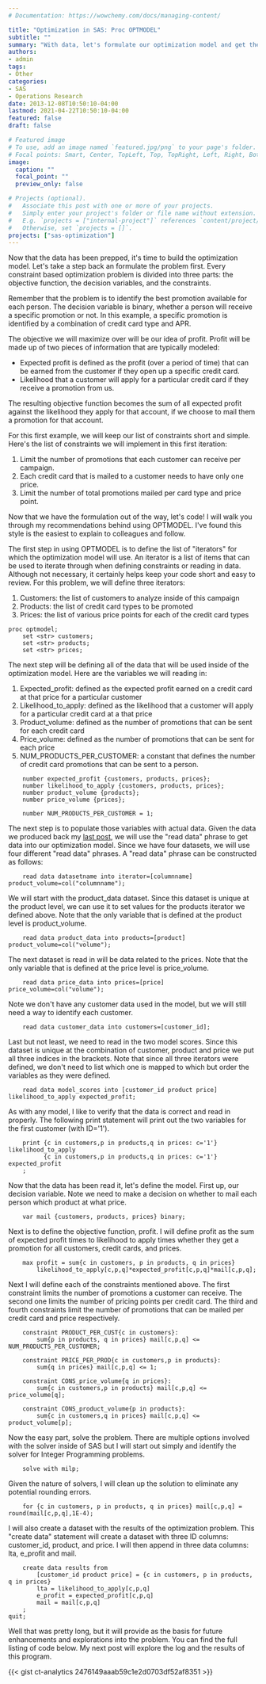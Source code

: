 ```yaml
---
# Documentation: https://wowchemy.com/docs/managing-content/

title: "Optimization in SAS: Proc OPTMODEL"
subtitle: ""
summary: "With data, let's formulate our optimization model and get the code ready to execute."
authors: 
- admin
tags: 
- Other
categories: 
- SAS
- Operations Research
date: 2013-12-08T10:50:10-04:00
lastmod: 2021-04-22T10:50:10-04:00
featured: false
draft: false

# Featured image
# To use, add an image named `featured.jpg/png` to your page's folder.
# Focal points: Smart, Center, TopLeft, Top, TopRight, Left, Right, BottomLeft, Bottom, BottomRight.
image:
  caption: ""
  focal_point: ""
  preview_only: false

# Projects (optional).
#   Associate this post with one or more of your projects.
#   Simply enter your project's folder or file name without extension.
#   E.g. `projects = ["internal-project"]` references `content/project/deep-learning/index.md`.
#   Otherwise, set `projects = []`.
projects: ["sas-optimization"]
---
```


Now that the data has been prepped, it's time to build the optimization model. Let's take a step back an formulate the problem first. Every constraint based optimization problem is divided into three parts: the objective function, the decision variables, and the constraints. 

Remember that the problem is to identify the best promotion available for each person. The decision variable is binary, whether a person will receive a specific promotion or not. In this example, a specific promotion is identified by a combination of credit card type and APR.

The objective we will maximize over will be our idea of profit. Profit will be made up of two pieces of information that are typically modeled:

- Expected profit is defined as the profit (over a period of time) that can be earned from the customer if they open up a specific credit card. 
- Likelihood that a customer will apply for a particular credit card if they receive a promotion from us.

The resulting objective function becomes the sum of all expected profit against the likelihood they apply for that account, if we choose to mail them a promotion for that account.

For this first example, we will keep our list of constraints short and simple. Here's the list of constraints we will implement in this first iteration:

1. Limit the number of promotions that each customer can receive per campaign.
2. Each credit card that is mailed to a customer needs to have only one price.
3. Limit the number of total promotions mailed per card type and price point. 

Now that we have the formulation out of the way, let's code! I will walk you through my recommendations behind using OPTMODEL. I've found this style is the easiest to explain to colleagues and follow. 

The first step in using OPTMODEL is to define the list of "iterators" for which the optimization model will use. An iterator is a list of items that can be used to iterate through when defining constraints or reading in data. Although not necessary, it certainly helps keep your code short and easy to review. For this problem, we will define three iterators:

1. Customers: the list of customers to analyze inside of this campaign
2. Products: the list of credit card types to be promoted
3. Prices: the list of various price points for each of the credit card types

```sas
proc optmodel;
    set <str> customers;
    set <str> products;
    set <str> prices;
```

The next step will be defining all of the data that will be used inside of the optimization model. Here are the variables we will reading in:

1. Expected_profit: defined as the expected profit earned on a credit card at that price for a particular customer
2. Likelihood_to_apply: defined as the likelihood that a customer will apply for a particular credit card at a that price
3. Product_volume: defined as the number of promotions that can be sent for each credit card
4. Price_volume: defined as the number of promotions that can be sent for each price 
5. NUM_PRODUCTS_PER_CUSTOMER: a constant that defines the number of credit card promotions that can be sent to a person.

```sas
    number expected_profit {customers, products, prices};
    number likelihood_to_apply {customers, products, prices};
    number product_volume {products};
    number price_volume {prices};

    number NUM_PRODUCTS_PER_CUSTOMER = 1;
```

The next step is to populate those variables with actual data. Given the data we produced back my [last post](), we will use the "read data" phrase to get data into our optimization model. Since we have four datasets, we will use four different "read data" phrases. A "read data" phrase can be constructed as follows:

```sas
    read data datasetname into iterator=[columnname] product_volume=col("columnname");
```

We will start with the product_data dataset. Since this dataset is unique at the product level, we can use it to set values for the products iterator we defined above. Note that the only variable that is defined at the product level is product_volume.

```sas
    read data product_data into products=[product] product_volume=col("volume");
```

The next dataset is read in will be data related to the prices. Note that the only variable that is defined at the price level is price_volume.

```sas
    read data price_data into prices=[price] price_volume=col("volume");
```

Note we don't have any customer data used in the model, but we will still need a way to identify each customer. 

```sas
    read data customer_data into customers=[customer_id];
```

Last but not least, we need to read in the two model scores. Since this dataset is unique at the combination of customer, product and price we put all three indices in the brackets. Note that since all three iterators were defined, we don't need to list which one is mapped to which but order the variables as they were defined.

```sas
    read data model_scores into [customer_id product price] likelihood_to_apply expected_profit;
```

As with any model, I like to verify that the data is correct and read in properly. The following print statement will print out the two variables for the first customer (with ID='1').

```sas
    print {c in customers,p in products,q in prices: c='1'} likelihood_to_apply
          {c in customers,p in products,q in prices: c='1'} expected_profit
    ;
```

Now that the data has been read it, let's define the model. First up, our decision variable. Note we need to make a decision on whether to mail each person which product at what price. 

```sas
    var mail {customers, products, prices} binary;
```

Next is to define the objective function, profit. I will define profit as the sum of expected profit times to likelihood to apply times whether they get a promotion for all customers, credit cards, and prices.

```sas
    max profit = sum{c in customers, p in products, q in prices} 
        likelihood_to_apply[c,p,q]*expected_profit[c,p,q]*mail[c,p,q];
```

Next I will define each of the constraints mentioned above. The first constraint limits the number of promotions a customer can receive. The second one limits the number of pricing points per credit card. The third and fourth constraints limit the number of promotions that can be mailed per credit card and price respectively.

```sas
    constraint PRODUCT_PER_CUST{c in customers}:
        sum{p in products, q in prices} mail[c,p,q] <= NUM_PRODUCTS_PER_CUSTOMER;

    constraint PRICE_PER_PROD{c in customers,p in products}:
        sum{q in prices} mail[c,p,q] <= 1;

    constraint CONS_price_volume{q in prices}:
        sum{c in customers,p in products} mail[c,p,q] <= price_volume[q];

    constraint CONS_product_volume{p in products}:
        sum{c in customers,q in prices} mail[c,p,q] <= product_volume[p];
```

Now the easy part, solve the problem. There are multiple options involved with the solver inside of SAS but I will start out simply and identify the solver for Integer Programming problems.

```sas
    solve with milp;
```

Given the nature of solvers, I will clean up the solution to eliminate any potential rounding errors.

```sas
    for {c in customers, p in products, q in prices} mail[c,p,q] = round(mail[c,p,q],1E-4);
```

I will also create a dataset with the results of the optimization problem. This "create data" statement will create a dataset with three ID columns: customer_id, product, and price. I will then append in three data columns: lta, e_profit and mail.

```sas
    create data results from
        [customer_id product price] = {c in customers, p in products, q in prices}
        lta = likelihood_to_apply[c,p,q]
        e_profit = expected_profit[c,p,q]
        mail = mail[c,p,q]
    ;
quit;
```

Well that was pretty long, but it will provide as the basis for future enhancements and explorations into the problem. You can find the full listing of code below. My next post will explore the log and the results of this program.

{{< gist ct-analytics 2476149aaab59c1e2d0703df52af8351 >}}
